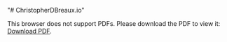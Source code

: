 "# ChristopherDBreaux.io" 
<object data="ChristopherDBreauxResume.pdf" type="application/pdf" width="700px" height="700px">
    <embed src="http://yoursite.com/the.pdf">
        <p>This browser does not support PDFs. Please download the PDF to view it: <a href="ChristopherDBreauxResume.pdf">Download PDF</a>.</p>
    </embed>
</object>
